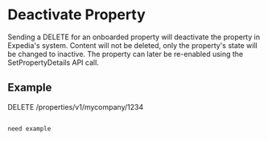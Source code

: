 # Deactivate Property
Sending a DELETE for an onboarded property will deactivate the property in Expedia's system.  Content will not be deleted, only the property's state will be changed to inactive.  The property can later be re-enabled using the SetPropertyDetails API call.

## Example

DELETE /properties/v1/mycompany/1234

```javascript

need example

```
